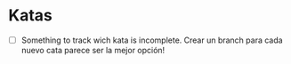 # Katas

- [ ] Something to track wich kata is incomplete.
Crear un branch para cada nuevo cata parece ser la mejor opción!
